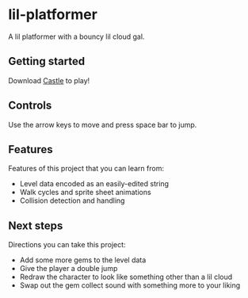 # lil-platformer
A lil platformer with a bouncy lil cloud gal.

## Getting started
Download [Castle](https://castle.games/@bridgs/lil-platformer) to play!

## Controls
Use the arrow keys to move and press space bar to jump.

## Features
Features of this project that you can learn from:

- Level data encoded as an easily-edited string
- Walk cycles and sprite sheet animations
- Collision detection and handling

## Next steps
Directions you can take this project:

- Add some more gems to the level data
- Give the player a double jump
- Redraw the character to look like something other than a lil cloud
- Swap out the gem collect sound with something more to your liking

